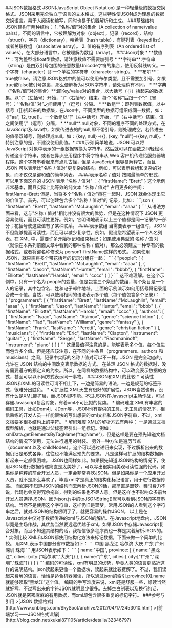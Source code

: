 <!--
author: Magelive
date: 2017-02-10
title: 
tags: 
category: libjsonC
status: publish
summary: 
head: 
images: 
--!>

##JSON数据格式
JSON(JavaScript Object Notation) 是一种轻量级的数据交换格式。JSON采用完全独立于语言的文本格式，这些特性使JSON成为理想的数据交换语言。易于人阅读和编写，同时也易于机器解析和生成。
###基础结构
JSON建构于两种结构：
1. “名称/值”对的集合（A collection of name/value pairs）。不同的语言中，它被理解为对象（object），记录（record），结构（struct），字典（dictionary），哈希表（hash table），有键列表（keyed list），或者关联数组 （associative array）。

2. 值的有序列表（An ordered list of values）。在大部分语言中，它被理解为数组（array）。

###Json对象
* **数值**：可为整型或float型数据，请注意数值不需要加引号
* **字符串**:字符串（string）是由双引号包围的任意数量Unicode字符的集合，使用反斜线转义。一个字符（character）即一个单独的字符串（character string）。 
* **布尔**：true或false。请注意JSON格式中的值可以使用布尔类型，且不需要加引号，如果true或false被引号包裹，那么便解析为JSON字符串，请处理稍有不同。
* **字典（“名称/值”对的集合）**:即Key/value对的集合，以大括号（｛｝）括起来的数据集。以“{”（左括号）开始，“}”（右括号）结束。每个“名称”后跟一个“:”（冒号）；“‘名称/值’ 对”之间使用“,”（逗号）分隔。
* **数组**：即列表数据值，以中括号（[])括起来的数据集，在Json中，不同类型的数据可组织成同一数据，如：｛["aa", 12, true]｝。一个数组以“[”（左中括号）开始，“]”（右中括号）结束。值之间使用“,”（逗号）分隔。
* **null**:null对象，不同的程序不同的处理方式，在JavaScript及Java中，如果传进去的的null,即不带引号，则处理成空，若传进去的值带双绰号，则处理成null。如：｛key, null｝=>{}, {key, "null"}=>{key, null}。*特别注意的是，不建议使用此值。*
 
###示例
简单地说，JSON 可以将 JavaScript 对象中表示的一组数据转换为字符串，然后就可以在函数之间轻松地传递这个字符串，或者在异步应用程序中将字符串从 Web 客户机传递给服务器端程序。这个字符串看起来有点儿古怪，但是 JavaScript 很容易解释它，而且 JSON 可以表示比"名称 / 值对"更复杂的结构。例如，可以表示数组和复杂的对象，而不仅仅是键和值的简单列表。

####表示名称 / 值对
按照最简单的形式，可以用下面这样的 JSON 表示 "名称 / 值对" ：{ "firstName": "Brett" }
这个示例非常基本，而且实际上比等效的纯文本 "名称 / 值对" 占用更多的空间：firstName=Brett
但是，当将多个"名称 / 值对"串在一起时，JSON 就会体现出它的价值了。首先，可以创建包含多个"名称 / 值对"的 记录，比如：
```json
{ "firstName": "Brett", "lastName":"McLaughlin", "email": "aaaa" }
```

从语法方面来看，这与"名称 / 值对"相比并没有很大的优势，但是在这种情况下 JSON 更容易使用，而且可读性更好。例如，它明确地表示以上三个值都是同一记录的一部分；花括号使这些值有了某种联系。

####表示数组
当需要表示一组值时，JSON 不但能够提高可读性，而且可以减少复杂性。例如，假设您希望表示一个人名列表。在 XML 中，需要许多开始标记和结束标记；如果使用典型的 名称 / 值 对（就像在本系列前面文章中看到的那种名称 / 值对），那么必须建立一种专有的数据格式，或者将键名称修改为 person1-firstName这样的形式。
如果使用 JSON，就只需将多个带花括号的记录分组在一起：
```
{
	"people":
			[
				{ "firstName": "Brett", "lastName":"McLaughlin", "email": "aaaa" },
				{ "firstName": "Jason", "lastName":"Hunter", "email": "bbbb"},
				{ "firstName": "Elliotte", "lastName":"Harold", "email": "cccc" }
			]
}
```
这不难理解。在这个示例中，只有一个名为 people的变量，值是包含三个条目的数组，每个条目是一个人的记录，其中包含名、姓和电子邮件地址。上面的示例演示如何用括号将记录组合成一个值。当然，可以使用相同的语法表示多个值（每个值包含多个记录）：
```
{ 
	"programmers": 
				[
					{ "firstName": "Brett", "lastName":"McLaughlin", "email": "aaaa" },
					{ "firstName": "Jason", "lastName":"Hunter", "email": "bbbb" },
					{ "firstName": "Elliotte", "lastName":"Harold", "email": "cccc" }
				],

	"authors": 
			[
				{ "firstName": "Isaac", "lastName": "Asimov", "genre": "science fiction" },
				{ "firstName": "Tad", "lastName": "Williams", "genre": "fantasy" },
				{ "firstName": "Frank", "lastName": "Peretti", "genre": "christian fiction" }
			],

	"musicians": 
			[
				{ "firstName": "Eric", "lastName": "Clapton", "instrument": "guitar" },	
				{ "firstName": "Sergei", "lastName": "Rachmaninoff", "instrument": "piano" }
			]
}
```
这里最值得注意的是，能够表示多个值，每个值进而包含多个值。但是还应该注意，在不同的主条目（programmers、authors 和 musicians）之间，记录中实际的名称 / 值对可以不一样。JSON 是完全动态的，允许在 JSON 结构的中间改变表示数据的方式。

在处理 JSON 格式的数据时，没有需要遵守的预定义的约束。所以，在同样的数据结构中，可以改变表示数据的方式，甚至可以以不同方式表示同一事物。

###JSON和XML的比较

* 可读性
	JSON和XML的可读性可谓不相上下，一边是简易的语法，一边是规范的标签形式，很难分出胜负。

* 可扩展性
	XML天生有很好的扩展性，JSON当然也有，没有什么是XML能扩展，而JSON却不能。不过JSON在Javascript主场作战，可以存储Javascript复合对象，有着xml不可比拟的优势。

* 编码难度
	XML有丰富的编码工具，比如Dom4j、JDom等，JSON也有提供的工具。无工具的情况下，相信熟练的开发人员一样能很快的写出想要的xml文档和JSON字符串，不过，xml文档要多很多结构上的字符。

* 解码难度
	XML的解析方式有两种：
	一是通过文档模型解析，也就是通过父标签索引出一组标记。例如：xmlData.getElementsByTagName("tagName")，但是这样是要在预先知道文档结构的情况下使用，无法进行通用的封装。
	另外一种方法是遍历节点（document 以及 childNodes）。这个可以通过递归来实现，不过解析出来的数据仍旧是形式各异，往往也不能满足预先的要求。

	凡是这样可扩展的结构数据解析起来一定都很困难。

	JSON也同样如此。如果预先知道JSON结构的情况下，使用JSON进行数据传递简直是太美妙了，可以写出很实用美观可读性强的代码。如果你是纯粹的前台开发人员，一定会非常喜欢JSON。但是如果你是一个应用开发人员，就不是那么喜欢了，毕竟xml才是真正的结构化标记语言，用于进行数据传递。

	而如果不知道JSON的结构而去解析JSON的话，那简直是噩梦。费时费力不说，代码也会变得冗余拖沓，得到的结果也不尽人意。但是这样也不影响众多前台开发人员选择JSON。因为json.js中的toJSONString()就可以看到JSON的字符串结构。当然不是使用这个字符串，这样仍旧是噩梦。常用JSON的人看到这个字符串之后，就对JSON的结构很明了了，就更容易的操作JSON。

	以上是在Javascript中仅对于数据传递的xml与JSON的解析。在Javascript地盘内，JSON毕竟是主场作战，其优势当然要远远优越于xml。如果JSON中存储Javascript复合对象，而且不知道其结构的话，我相信很多程序员也一样是哭着解析JSON的。

* 实例比较

	XML和JSON都使用结构化方法来标记数据，下面来做一个简单的比较。

	用XML表示中国部分省市数据如下：
	```
	<?xml version="1.0" encoding="utf-8"?>	
	<country>	
	    <name>中国</name>	
	    <province>	
	        <name>黑龙江</name>	
	     <cities>	
	            <city>哈尔滨</city>	
	            <city>大庆</city>	
	        </cities>	
	    </province>	
	    <province>	
	        <name>广东</name>	
	        <cities>
	            <city>广州</city>	
	            <city>深圳</city>	
	            <city>珠海</city>	
	        </cities>	
	    </province>	
	</country>
	```
	用JSON表示如下：
	```
	{	
		name:"中国", 
		province:
				[ 
					{
						name:"黑龙江",
						cities:	{city:["哈尔滨","大庆"]}
					},	
					{
						name:"广东",
						cities:{ city:["广州","深圳","珠海"]}
					}
				]
	}
	```

编码的可读性，xml有明显的优势，毕竟人类的语言更贴近这样的说明结构。json读起来更像一个数据块，读起来就比较费解了。不过，我们读起来费解的语言，恰恰是适合机器阅读，所以通过json的索引.province[0].name就能够读取“黑龙江”这个值。

编码的手写难度来说，xml还是舒服一些，好读当然就好写。不过写出来的字符JSON就明显少很多。去掉空白制表以及换行的话，JSON就是密密麻麻的有用数据，而xml却包含很多重复的标记字符。

###参考与引用
>[JSON 数据格式](http://www.cnblogs.com/SkySoot/archive/2012/04/17/2453010.html)
>[前端学习——JSON格式详解](http://blog.csdn.net/xukai871105/article/details/32346797)
